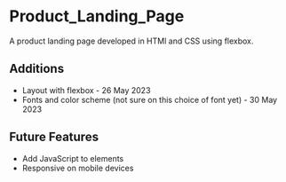 # Product_Landing_Page
A product landing page developed in HTMl and CSS using flexbox.

## Additions

- Layout with flexbox - 26 May 2023
- Fonts and color scheme (not sure on this choice of font yet) - 30 May 2023 

## Future Features
 - Add JavaScript to elements
 - Responsive on mobile devices





